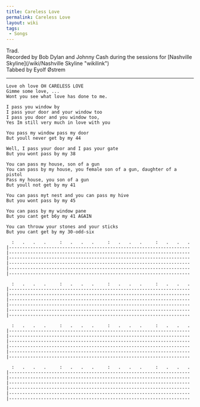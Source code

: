 ```yaml
---
title: Careless Love
permalink: Careless Love
layout: wiki
tags:
 - Songs
---
```


Trad.  
Recorded by Bob Dylan and Johnny Cash during the sessions for [Nashville
Skyline](/wiki/Nashville Skyline "wikilink")  
Tabbed by Eyolf Østrem

* * * * *

    Love oh love OH CARELESS LOVE
    Gimme some love, ...
    Wont you see what love has done to me.

    I pass you window by
    I pass your door and your window too
    I pass you door and you window too,
    Yes Im still very much in love with you

    You pass my window pass my door
    But youll never get by my 44

    Well, I pass your door and I pas your gate
    But you wont pass by my 38

    You can pass my house, son of a gun
    You can pass by my house, you female son of a gun, daughter of a pistol
    Pass my house, you son of a gun
    But youll not get by my 41

    You can pass myt nest and you can pass my hive
    But you wont pass by my 45

    You can pass by my window pane
    But you cant get b6y my 41 AGAIN

    You can throuw your stones and your sticks
    But you cant get by my 30-odd-six

      :   .   .   .     :   .   .   .     :   .   .   .     :   .   .   .
    |--------------------------------------------------------------------
    |--------------------------------------------------------------------
    |--------------------------------------------------------------------
    |--------------------------------------------------------------------
    |--------------------------------------------------------------------
    |--------------------------------------------------------------------

      :   .   .   .     :   .   .   .     :   .   .   .     :   .   .   .
    |--------------------------------------------------------------------
    |--------------------------------------------------------------------
    |--------------------------------------------------------------------
    |--------------------------------------------------------------------
    |--------------------------------------------------------------------
    |--------------------------------------------------------------------

      :   .   .   .     :   .   .   .     :   .   .   .     :   .   .   .
    |--------------------------------------------------------------------
    |--------------------------------------------------------------------
    |--------------------------------------------------------------------
    |--------------------------------------------------------------------
    |--------------------------------------------------------------------
    |--------------------------------------------------------------------

      :   .   .   .     :   .   .   .     :   .   .   .     :   .   .   .
    |--------------------------------------------------------------------
    |--------------------------------------------------------------------
    |--------------------------------------------------------------------
    |--------------------------------------------------------------------
    |--------------------------------------------------------------------
    |--------------------------------------------------------------------
